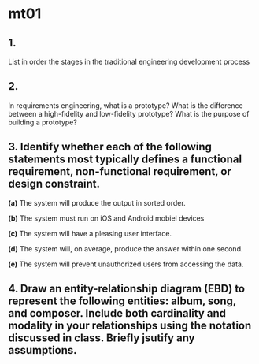 # mt01

## 1.
List in order the stages in the traditional engineering development process


## 2.
In requirements engineering, what is a prototype? What is the difference between a high-fidelity and low-fidelity prototype? What is the purpose of building a prototype?


## 3. Identify whether each of the following statements most typically defines a functional requirement, non-functional requirement, or design constraint.

**(a)** The system will produce the output in sorted order.

**(b)** The system must run on iOS and Android mobiel devices

**(c)** The system will have a pleasing user interface.

**(d)** The system will, on average, produce the answer within one second.

**(e)** The system will prevent unauthorized users from accessing the data.


## 4. Draw an entity-relationship diagram (EBD) to represent the following entities: album, song, and composer. Include both cardinality and modality in your relationships using the notation discussed in class. Briefly jsutify any assumptions.